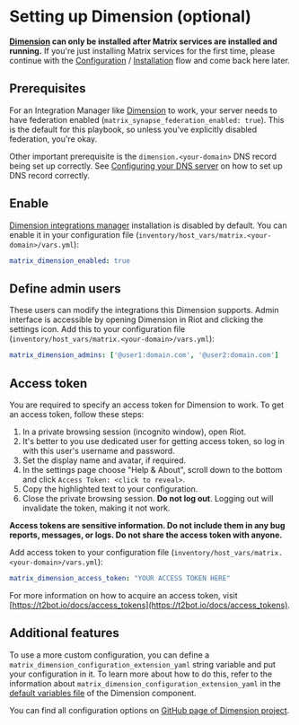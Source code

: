 # Setting up Dimension (optional)

**[Dimension](https://dimension.t2bot.io) can only be installed after Matrix services are installed and running.**
If you're just installing Matrix services for the first time, please continue with the [Configuration](configuring-playbook.md) / [Installation](installing.md) flow and come back here later.

## Prerequisites
For an Integration Manager like [Dimension](https://dimension.t2bot.io) to work, your server needs to have federation enabled (`matrix_synapse_federation_enabled: true`). This is the default for this playbook, so unless you've explicitly disabled federation, you're okay.

Other important prerequisite is the `dimension.<your-domain>` DNS record being set up correctly. See [Configuring your DNS server](configuring-dns.md) on how to set up DNS record correctly.

## Enable
[Dimension integrations manager](https://dimension.t2bot.io) installation is disabled by default. You can enable it in your configuration file (`inventory/host_vars/matrix.<your-domain>/vars.yml`):

```yaml
matrix_dimension_enabled: true
```


## Define admin users
These users can modify the integrations this Dimension supports. Admin interface is accessible by opening Dimension in Riot and clicking the settings icon.
Add this to your configuration file (`inventory/host_vars/matrix.<your-domain>/vars.yml`):

```yaml
matrix_dimension_admins: ['@user1:domain.com', '@user2:domain.com']
```

## Access token
You are required to specify an access token for Dimension to work.
To get an access token, follow these steps:

1. In a private browsing session (incognito window), open Riot.
2. It's better to you use dedicated user for getting access token, so log in with this user's username and password.
3. Set the display name and avatar, if required.
4. In the settings page choose "Help & About", scroll down to the bottom and click `Access Token: <click to reveal>`.
5. Copy the highlighted text to your configuration.
6. Close the private browsing session. **Do not log out**. Logging out will invalidate the token, making it not work.

**Access tokens are sensitive information. Do not include them in any bug reports, messages, or logs. Do not share the access token with anyone.**

Add access token to your configuration file (`inventory/host_vars/matrix.<your-domain>/vars.yml`):

```yaml
matrix_dimension_access_token: "YOUR ACCESS TOKEN HERE"
```

For more information on how to acquire an access token, visit [https://t2bot.io/docs/access_tokens](https://t2bot.io/docs/access_tokens).

## Additional features

To use a more custom configuration, you can define a `matrix_dimension_configuration_extension_yaml` string variable and put your configuration in it.
To learn more about how to do this, refer to the information about `matrix_dimension_configuration_extension_yaml` in the [default variables file](../roles/matrix-dimension/defaults/main.yml) of the Dimension component.

You can find all configuration options on [GitHub page of Dimension project](https://github.com/turt2live/matrix-dimension/blob/master/config/default.yaml).
